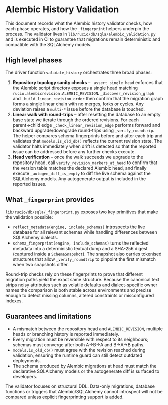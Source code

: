 # Alembic History Validation

This document records what the Alembic history validator checks, how each
phase operates, and how the `_fingerprint` helpers underpin the process.  The
validator lives in `lib/rucio/db/sqla/alembic_validation.py` and is executed in
CI to guarantee that migrations remain deterministic and compatible with the
SQLAlchemy models.

## High level phases

The driver function `validate_history` orchestrates three broad phases:

1. **Repository topology sanity checks** – `_assert_single_head` enforces that
   the Alembic script directory exposes a single head matching
   `rucio.alembicrevision.ALEMBIC_REVISION`.  `_discover_revision_graph` and
   `_build_linear_revision_order` then confirm that the migration graph forms a
   single linear chain with no merges, forks or cycles.  Any deviation raises a
   `multi-*` issue before the database is touched.
2. **Linear walk with round-trips** – after resetting the database to an empty
   base state we iterate through the ordered revisions.  For each parent→child
   edge `_check_linear_revision_edge` performs forward and backward
   upgrade/downgrade round-trips using `_verify_roundtrip`.  The helper compares
   schema fingerprints before and after each trip and validates that
   `models.is_old_db()` reflects the current revision state.  The validator
   halts immediately when drift is detected so that the reported issue can be
   addressed before any further checks execute.
3. **Head verification** – once the walk succeeds we upgrade to the repository
   head, call `verify_revision_markers_at_head` to confirm that the version
   table matches the declared Alembic head, and finally execute
   `_autogen_diff_is_empty` to diff the live schema against the SQLAlchemy
   models.  Any autogenerate output is included in the reported issues.

## What `_fingerprint` provides

`lib/rucio/db/sqla/_fingerprint.py` exposes two key primitives that make the
validation possible:

- `reflect_metadata(engine, include_schemas)` introspects the live database for
  all relevant schemas while handling differences between SQLAlchemy dialects.
- `schema_fingerprint(engine, include_schemas)` turns the reflected metadata
  into a deterministic textual dump and a SHA-256 digest (captured inside a
  `SchemaSnapshot`).  The snapshot also carries tokenised structures that allow
  `_verify_roundtrip` to pinpoint the first mismatch when two snapshots differ.

Round-trip checks rely on these fingerprints to prove that different migration
paths yield the exact same structure.  Because the canonical text strips noisy
attributes such as volatile defaults and dialect-specific owner names the
comparison is both stable across environments and precise enough to detect
missing columns, altered constraints or misconfigured indexes.

## Guarantees and limitations

- A mismatch between the repository head and `ALEMBIC_REVISION`, multiple heads
  or branching history is reported immediately.
- Every migration must be reversible with respect to its neighbours; schemas
  must converge after both A→B→A and B→A→B paths.
- `models.is_old_db()` must agree with the revision reached during validation,
  ensuring the runtime guard can still detect outdated deployments.
- The schema produced by Alembic migrations at head must match the declarative
  SQLAlchemy models or the autogenerate diff is surfaced to developers.

The validator focuses on structural DDL.  Data-only migrations, database
functions or triggers that Alembic/SQLAlchemy cannot introspect will not be
compared unless explicit fingerprinting support is added.

